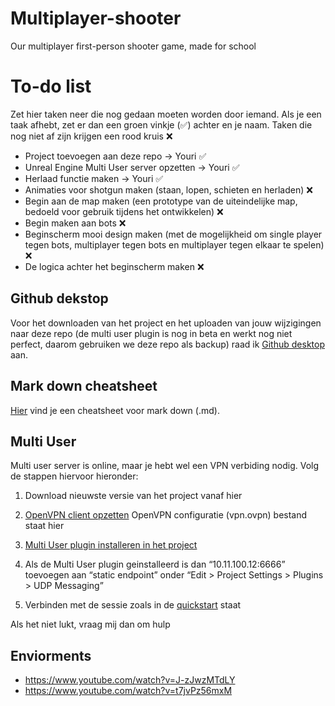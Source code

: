 # Multiplayer-shooter
Our multiplayer first-person shooter game, made for school 

# To-do list
Zet hier taken neer die nog gedaan moeten worden door iemand. Als je een taak afhebt, zet er dan een groen vinkje (✅) achter en je naam. Taken die nog niet af zijn krijgen een rood kruis ❌

- Project toevoegen aan deze repo -> Youri ✅
- Unreal Engine Multi User server opzetten -> Youri ✅
- Herlaad functie maken -> Youri ✅
- Animaties voor shotgun maken (staan, lopen, schieten en herladen) ❌
- Begin aan de map maken (een prototype van de uiteindelijke map, bedoeld voor gebruik tijdens het ontwikkelen) ❌
- Begin maken aan bots ❌
- Beginscherm mooi design maken (met de mogelijkheid om single player tegen bots, multiplayer tegen bots en multiplayer tegen elkaar te spelen) ❌
- De logica achter het beginscherm maken ❌

## Github dekstop
Voor het downloaden van het project en het uploaden van jouw wijzigingen naar deze repo (de multi user plugin is nog in beta en werkt nog niet perfect, daarom gebruiken we deze repo als backup) raad ik [Github desktop](https://desktop.github.com) aan.

## Mark down cheatsheet
[Hier](https://github.com/adam-p/markdown-here/wiki/Markdown-Cheatsheet) vind je een cheatsheet voor mark down (.md).

## Multi User 
Multi user server is online, maar je hebt wel een VPN verbiding nodig. Volg de stappen hiervoor hieronder:
1. Download nieuwste versie van het project vanaf hier

2. [OpenVPN client opzetten](https://openvpn.net/client-connect-vpn-for-windows/)
   OpenVPN configuratie (vpn.ovpn) bestand staat hier

3. [Multi User plugin installeren in het project](https://docs.unrealengine.com/en-US/Engine/Editor/MultiUser/QuickStart/index.html)

4. Als de Multi User plugin geinstalleerd is dan “10.11.100.12:6666” toevoegen aan “static endpoint” onder  “Edit > Project Settings > Plugins > UDP Messaging”

5. Verbinden met de sessie zoals in de [quickstart](https://docs.unrealengine.com/en-US/Engine/Editor/MultiUser/QuickStart/index.html) staat

Als het niet lukt, vraag mij dan om hulp

## Enviorments
- https://www.youtube.com/watch?v=J-zJwzMTdLY
- https://www.youtube.com/watch?v=t7jvPz56mxM


